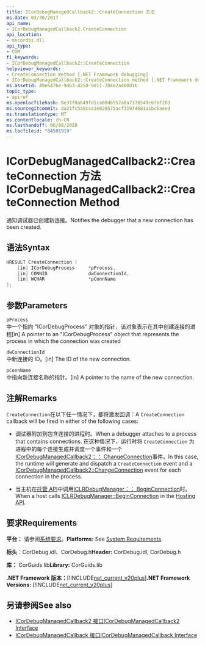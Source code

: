 ```yaml
---
title: ICorDebugManagedCallback2::CreateConnection 方法
ms.date: 03/30/2017
api_name:
- ICorDebugManagedCallback2.CreateConnection
api_location:
- mscordbi.dll
api_type:
- COM
f1_keywords:
- ICorDebugManagedCallback2::CreateConnection
helpviewer_keywords:
- CreateConnection method [.NET Framework debugging]
- ICorDebugManagedCallback2::CreateConnection method [.NET Framework debugging]
ms.assetid: 49e647be-9d63-4250-9d11-704e2a400d1b
topic_type:
- apiref
ms.openlocfilehash: 8e31f0a649fd1ca80d6557a0a7176549c67bf203
ms.sourcegitcommit: da21fc5a8cce1e028575acf31974681a1bc5aeed
ms.translationtype: MT
ms.contentlocale: zh-CN
ms.lasthandoff: 06/08/2020
ms.locfileid: "84501919"
---
```

# <a name="icordebugmanagedcallback2createconnection-method"></a><span data-ttu-id="31d8d-102">ICorDebugManagedCallback2::CreateConnection 方法</span><span class="sxs-lookup"><span data-stu-id="31d8d-102">ICorDebugManagedCallback2::CreateConnection Method</span></span>
<span data-ttu-id="31d8d-103">通知调试器已创建新连接。</span><span class="sxs-lookup"><span data-stu-id="31d8d-103">Notifies the debugger that a new connection has been created.</span></span>  
  
## <a name="syntax"></a><span data-ttu-id="31d8d-104">语法</span><span class="sxs-lookup"><span data-stu-id="31d8d-104">Syntax</span></span>  
  
```cpp  
HRESULT CreateConnection (  
    [in] ICorDebugProcess     *pProcess,  
    [in] CONNID               dwConnectionId,  
    [in] WCHAR                *pConnName  
);  
```  
  
## <a name="parameters"></a><span data-ttu-id="31d8d-105">参数</span><span class="sxs-lookup"><span data-stu-id="31d8d-105">Parameters</span></span>  
 `pProcess`  
 <span data-ttu-id="31d8d-106">中一个指向 "ICorDebugProcess" 对象的指针，该对象表示在其中创建连接的进程</span><span class="sxs-lookup"><span data-stu-id="31d8d-106">[in] A pointer to an "ICorDebugProcess" object that represents the process in which the connection was created</span></span>  
  
 `dwConnectionId`  
 <span data-ttu-id="31d8d-107">中新连接的 ID。</span><span class="sxs-lookup"><span data-stu-id="31d8d-107">[in] The ID of the new connection.</span></span>  
  
 `pConnName`  
 <span data-ttu-id="31d8d-108">中指向新连接名称的指针。</span><span class="sxs-lookup"><span data-stu-id="31d8d-108">[in] A pointer to the name of the new connection.</span></span>  
  
## <a name="remarks"></a><span data-ttu-id="31d8d-109">注解</span><span class="sxs-lookup"><span data-stu-id="31d8d-109">Remarks</span></span>  
 <span data-ttu-id="31d8d-110">`CreateConnection`在以下任一情况下，都将激发回调：</span><span class="sxs-lookup"><span data-stu-id="31d8d-110">A `CreateConnection` callback will be fired in either of the following cases:</span></span>  
  
- <span data-ttu-id="31d8d-111">调试器附加到包含连接的进程时。</span><span class="sxs-lookup"><span data-stu-id="31d8d-111">When a debugger attaches to a process that contains connections.</span></span> <span data-ttu-id="31d8d-112">在这种情况下，运行时将 `CreateConnection` 为进程中的每个连接生成并调度一个事件和一个[ICorDebugManagedCallback2：： ChangeConnection](icordebugmanagedcallback2-changeconnection-method.md)事件。</span><span class="sxs-lookup"><span data-stu-id="31d8d-112">In this case, the runtime will generate and dispatch a `CreateConnection` event and a [ICorDebugManagedCallback2::ChangeConnection](icordebugmanagedcallback2-changeconnection-method.md) event for each connection in the process.</span></span>  
  
- <span data-ttu-id="31d8d-113">当主机在[托管 API](../hosting/index.md)中调用[ICLRDebugManager：： BeginConnection](../hosting/iclrdebugmanager-beginconnection-method.md)时。</span><span class="sxs-lookup"><span data-stu-id="31d8d-113">When a host calls [ICLRDebugManager::BeginConnection](../hosting/iclrdebugmanager-beginconnection-method.md) in the [Hosting API](../hosting/index.md).</span></span>  
  
## <a name="requirements"></a><span data-ttu-id="31d8d-114">要求</span><span class="sxs-lookup"><span data-stu-id="31d8d-114">Requirements</span></span>  
 <span data-ttu-id="31d8d-115">**平台：** 请参阅[系统要求](../../get-started/system-requirements.md)。</span><span class="sxs-lookup"><span data-stu-id="31d8d-115">**Platforms:** See [System Requirements](../../get-started/system-requirements.md).</span></span>  
  
 <span data-ttu-id="31d8d-116">**标头**：CorDebug.idl、CorDebug.h</span><span class="sxs-lookup"><span data-stu-id="31d8d-116">**Header:** CorDebug.idl, CorDebug.h</span></span>  
  
 <span data-ttu-id="31d8d-117">**库：** CorGuids.lib</span><span class="sxs-lookup"><span data-stu-id="31d8d-117">**Library:** CorGuids.lib</span></span>  
  
 <span data-ttu-id="31d8d-118">**.NET Framework 版本：**[!INCLUDE[net_current_v20plus](../../../../includes/net-current-v20plus-md.md)]</span><span class="sxs-lookup"><span data-stu-id="31d8d-118">**.NET Framework Versions:** [!INCLUDE[net_current_v20plus](../../../../includes/net-current-v20plus-md.md)]</span></span>  
  
## <a name="see-also"></a><span data-ttu-id="31d8d-119">另请参阅</span><span class="sxs-lookup"><span data-stu-id="31d8d-119">See also</span></span>

- [<span data-ttu-id="31d8d-120">ICorDebugManagedCallback2 接口</span><span class="sxs-lookup"><span data-stu-id="31d8d-120">ICorDebugManagedCallback2 Interface</span></span>](icordebugmanagedcallback2-interface.md)
- [<span data-ttu-id="31d8d-121">ICorDebugManagedCallback 接口</span><span class="sxs-lookup"><span data-stu-id="31d8d-121">ICorDebugManagedCallback Interface</span></span>](icordebugmanagedcallback-interface.md)
